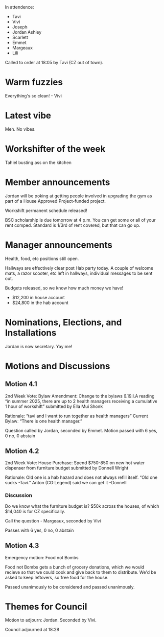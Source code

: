 In attendence:
 - Tavi
 - Vivi
 - Joseph
 - Jordan Ashley
 - Scarlett
 - Emmet
 - Margeaux
 - Lili

Called to order at 18:05 by Tavi (CZ out of town).

# Warm fuzzies

Everything's so clean! - Vivi

# Latest vibe

Meh. No vibes.

# Workshifter of the week

Tahiel busting ass on the kitchen

# Member announcements

Jordan will be poking at getting people involved in upgrading the gym as part of a House Approved Project-funded project.

Workshift permanent schedule released!

BSC scholarship is due tomorrow at 4 p.m. You can get some or all of your rent comped. Standard is 1/3rd of rent covered, but that can go up.

# Manager announcements

Health, food, etc positions still open.

Hallways are effectively clear post Hab party today. A couple of welcome mats, a razor scooter, etc left in hallways, individual messages to be sent out. 

Budgets released, so we know how much money we have!
 - $12,200 in house account
 - $24,800 in the hab account

# Nominations, Elections, and Installations

Jordan is now secretary. Yay me!

# Motions and Discussions

## Motion 4.1 

2nd Week Vote: Bylaw Amendment: Change to the bylaws 6.19.I.A reading “in summer 2025, there are up to 2 health managers receiving a cumulative 1 hour of workshift” submitted by Ella Mui Shonk 

Rationale: “tavi and I want to run together as health managers” 
Current Bylaw: “There is one health manager.” 

Question called by Jordan, seconded by Emmet.
Motion passed with 6 yes, 0 no, 0 abstain

## Motion 4.2

2nd Week Vote: House Purchase: Spend $750-850 on new hot water dispenser from furniture budget submitted by Donnell Wright 

Rationale: Old one is a hab hazard and does not always refill itself. 
“Old one sucks -Tavi.” Anton (CO Legend) said we can get it -Donnell

### Discussion

Do we know what the furniture budget is?
$50k across the houses, of which $14,040 is for CZ specifically.

Call the question - Margeaux, seconded by Vivi 

Passes with 6 yes, 0 no, 0 abstain

## Motion 4.3

Emergency motion: Food not Bombs

Food not Bombs gets a bunch of grocery donations, which we would recieve so that we could cook and give back to them to distribute. We'd be asked to keep leftovers, so free food for the house.

Passed unanimously to be considered and passed unanimously.

# Themes for Council

Motion to adjourn: Jordan. Seconded by Vivi.

Council adjourned at 18:28
